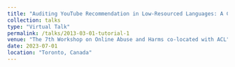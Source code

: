 ```yaml
---
title: "Auditing YouTube Recommendation in Low-Resourced Languages: A Case Study in Amharic."
collection: talks
type: "Virtual Talk"
permalink: /talks/2013-03-01-tutorial-1
venue: "The 7th Workshop on Online Abuse and Harms co-located with ACL"
date: 2023-07-01
location: "Toronto, Canada"
---
```


